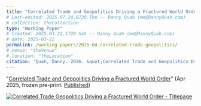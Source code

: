 ```yaml
---
title: "Correlated Trade and Geopolitics Driving a Fractured World Order"
# Last-edited: 2025.07.24.0720.Thu -- Danny Quah (me@DannyQuah.com)
# collection: theCollection
type: "Working Paper"
# Created: 2025.03.22.1728.Sat -- Danny Quah (me@DannyQuah.com)
# date: 2025-03-22
permalink: /working-papers/2025-04-correlated-trade-geopolitics/
# venue: "theVenue"
# location: "theLocation"
citation: 'Quah, Danny. 2026. &quot;Correlated Trade and Geopolitics Driving a Fractured World Order.&quot; Ch. 5, pp. 54-66, in Ing, Lili Yan and Rodrik, Dani (eds.) <i>The New Global Economic Order</i>, Routledge.'
---
```

"<a href="https://DannyQuah.github.io/Storage/2024.08-Danny.Quah-Correlated-Trade-Geopolitics-Fractured-Order.pdf">Correlated Trade and Geopolitics Driving a Fractured World Order</a>" (Apr 2025, frozen pre-print.  <a href="https://DannyQuah.github.io/publications/2026-Danny.Quah-Correlated-Trade-Geopolitics-Fractured-Order-GNEO-Routledge/">Published</a>)

[<img src="https://dannyquah.github.io/Storage/2024.08-Danny.Quah-Correlated-Trade-Geopolitics-Fractured-Order-titlepage.png" alt = "Correlated Trade Geopolitics Driving a Fractured World Order - Titlepage"/>](https://dannyquah.github.io/Storage/2024.08-Danny.Quah-Correlated-Trade-Geopolitics-Fractured-Order.pdf)

<!---
   Invisible section // 2024-08-correlated-trade-geopolitics.md
-->

